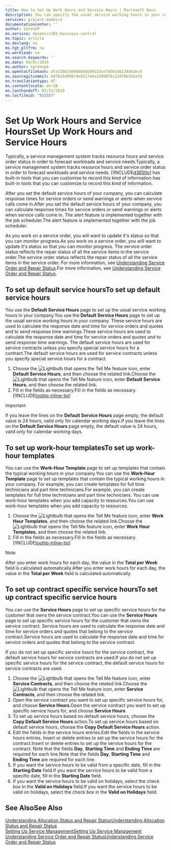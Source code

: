 ```yaml
---
title: How to Set Up Work Hours and Service Hours | Microsoft Docs
description: You can specify the usual service working hours in your company. These service hours are used to calculate the response date and time for service orders and quotes, and to send response time warnings.
services: project-madeira
documentationcenter: ''
author: SorenGP
ms.service: dynamics365-business-central
ms.topic: article
ms.devlang: na
ms.tgt_pltfrm: na
ms.workload: na
ms.search.keywords: ''
ms.date: 04/01/2019
ms.author: sgroespe
ms.openlocfilehash: dfa339b19d9b6b86bb9153ce7856cb6134463ec8
ms.sourcegitcommit: bd78a5d990c9e83174da1409076c22df8b35eafd
ms.translationtype: HT
ms.contentlocale: en-GB
ms.lasthandoff: 03/31/2019
ms.locfileid: "915557"
---
```

# <a name="set-up-work-hours-and-service-hours"></a><span data-ttu-id="39850-104">Set Up Work Hours and Service Hours</span><span class="sxs-lookup"><span data-stu-id="39850-104">Set Up Work Hours and Service Hours</span></span>
<span data-ttu-id="39850-105">Typically, a service management system tracks resource hours and service order status in order to forecast workloads and service needs.</span><span class="sxs-lookup"><span data-stu-id="39850-105">Typically, a service management system tracks resource hours and service order status in order to forecast workloads and service needs.</span></span> [!INCLUDE[d365fin](includes/d365fin_md.md)] <span data-ttu-id="39850-106">has built-in tools that you can customise to record this kind of information.</span><span class="sxs-lookup"><span data-stu-id="39850-106">has built-in tools that you can customize to record this kind of information.</span></span>  
  
<span data-ttu-id="39850-107">After you set the default service hours of your company, you can calculate response times for service orders or send warnings or alerts when service calls come in.</span><span class="sxs-lookup"><span data-stu-id="39850-107">After you set the default service hours of your company, you can calculate response times for service orders or send warnings or alerts when service calls come in.</span></span> <span data-ttu-id="39850-108">The alert feature is implemented together with the job scheduler.</span><span class="sxs-lookup"><span data-stu-id="39850-108">The alert feature is implemented together with the job scheduler.</span></span>   
  
<span data-ttu-id="39850-109">As you work on a service order, you will want to update it's status so that you can monitor progress.</span><span class="sxs-lookup"><span data-stu-id="39850-109">As you work on a service order, you will want to update it's status so that you can monitor progress.</span></span> <span data-ttu-id="39850-110">The service order status reflects the repair status of all the service items in the service order.</span><span class="sxs-lookup"><span data-stu-id="39850-110">The service order status reflects the repair status of all the service items in the service order.</span></span> <span data-ttu-id="39850-111">For more information, see [Understanding Service Order and Repair Status](service-order-repair-status.md).</span><span class="sxs-lookup"><span data-stu-id="39850-111">For more information, see [Understanding Service Order and Repair Status](service-order-repair-status.md).</span></span> 

## <a name="to-set-up-default-service-hours"></a><span data-ttu-id="39850-112">To set up default service hours</span><span class="sxs-lookup"><span data-stu-id="39850-112">To set up default service hours</span></span>  
<span data-ttu-id="39850-113">You use the **Default Service Hours** page to set up the usual service working hours in your company.</span><span class="sxs-lookup"><span data-stu-id="39850-113">You use the **Default Service Hours** page to set up the usual service working hours in your company.</span></span> <span data-ttu-id="39850-114">These service hours are used to calculate the response date and time for service orders and quotes and to send response time warnings.</span><span class="sxs-lookup"><span data-stu-id="39850-114">These service hours are used to calculate the response date and time for service orders and quotes and to send response time warnings.</span></span> <span data-ttu-id="39850-115">The default service hours are used for service contracts unless you specify special service hours for a contract.</span><span class="sxs-lookup"><span data-stu-id="39850-115">The default service hours are used for service contracts unless you specify special service hours for a contract.</span></span>  
  
1. <span data-ttu-id="39850-116">Choose the ![Lightbulb that opens the Tell Me feature](media/ui-search/search_small.png "Tell me what you want to do") icon, enter **Default Service Hours**, and then choose the related link.</span><span class="sxs-lookup"><span data-stu-id="39850-116">Choose the ![Lightbulb that opens the Tell Me feature](media/ui-search/search_small.png "Tell me what you want to do") icon, enter **Default Service Hours**, and then choose the related link.</span></span>  
2. <span data-ttu-id="39850-117">Fill in the fields as necessary.</span><span class="sxs-lookup"><span data-stu-id="39850-117">Fill in the fields as necessary.</span></span> [!INCLUDE[tooltip-inline-tip](includes/tooltip-inline-tip_md.md)]  
  
> [!IMPORTANT]  
>  <span data-ttu-id="39850-118">If you leave the lines on the **Default Service Hours** page empty, the default value is 24 hours, valid only for calendar working days.</span><span class="sxs-lookup"><span data-stu-id="39850-118">If you leave the lines on the **Default Service Hours** page empty, the default value is 24 hours, valid only for calendar working days.</span></span>  
  
## <a name="to-set-up-work-hour-templates"></a><span data-ttu-id="39850-119">To set up work-hour templates</span><span class="sxs-lookup"><span data-stu-id="39850-119">To set up work-hour templates</span></span>
<span data-ttu-id="39850-120">You can use the **Work-Hour Template** page to set up templates that contain the typical working hours in your company.</span><span class="sxs-lookup"><span data-stu-id="39850-120">You can use the **Work-Hour Template** page to set up templates that contain the typical working hours in your company.</span></span> <span data-ttu-id="39850-121">For example, you can create templates for full time technicians and part time technicians.</span><span class="sxs-lookup"><span data-stu-id="39850-121">For example, you can create templates for full time technicians and part time technicians.</span></span> <span data-ttu-id="39850-122">You can use work-hour templates when you add capacity to resources.</span><span class="sxs-lookup"><span data-stu-id="39850-122">You can use work-hour templates when you add capacity to resources.</span></span>  
  
1. <span data-ttu-id="39850-123">Choose the ![Lightbulb that opens the Tell Me feature](media/ui-search/search_small.png "Tell me what you want to do") icon, enter **Work Hour Templates**, and then choose the related link.</span><span class="sxs-lookup"><span data-stu-id="39850-123">Choose the ![Lightbulb that opens the Tell Me feature](media/ui-search/search_small.png "Tell me what you want to do") icon, enter **Work Hour Templates**, and then choose the related link.</span></span>  
2. <span data-ttu-id="39850-124">Fill in the fields as necessary.</span><span class="sxs-lookup"><span data-stu-id="39850-124">Fill in the fields as necessary.</span></span> [!INCLUDE[tooltip-inline-tip](includes/tooltip-inline-tip_md.md)]  
  
> [!Note]
> <span data-ttu-id="39850-125">After you enter work hours for each day, the value in the **Total per Week** field is calculated automatically.</span><span class="sxs-lookup"><span data-stu-id="39850-125">After you enter work hours for each day, the value in the **Total per Week** field is calculated automatically.</span></span>  

## <a name="to-set-up-contract-specific-service-hours"></a><span data-ttu-id="39850-126">To set up contract specific service hours</span><span class="sxs-lookup"><span data-stu-id="39850-126">To set up contract specific service hours</span></span>  
<span data-ttu-id="39850-127">You can use the **Service Hours** page to set up specific service hours for the customer that owns the service contract.</span><span class="sxs-lookup"><span data-stu-id="39850-127">You can use the **Service Hours** page to set up specific service hours for the customer that owns the service contract.</span></span> <span data-ttu-id="39850-128">Service hours are used to calculate the response date and time for service orders and quotes that belong to the service contract.</span><span class="sxs-lookup"><span data-stu-id="39850-128">Service hours are used to calculate the response date and time for service orders and quotes that belong to the service contract.</span></span>  
  
<span data-ttu-id="39850-129">If you do not set up specific service hours for the service contract, the default service hours for service contracts are used.</span><span class="sxs-lookup"><span data-stu-id="39850-129">If you do not set up specific service hours for the service contract, the default service hours for service contracts are used.</span></span>  
  
1. <span data-ttu-id="39850-130">Choose the ![Lightbulb that opens the Tell Me feature](media/ui-search/search_small.png "Tell me what you want to do") icon, enter **Service Contracts**, and then choose the related link.</span><span class="sxs-lookup"><span data-stu-id="39850-130">Choose the ![Lightbulb that opens the Tell Me feature](media/ui-search/search_small.png "Tell me what you want to do") icon, enter **Service Contracts**, and then choose the related link.</span></span>  
2. <span data-ttu-id="39850-131">Open the service contract you want to set up specific service hours for, and choose **Service Hours**.</span><span class="sxs-lookup"><span data-stu-id="39850-131">Open the service contract you want to set up specific service hours for, and choose **Service Hours**.</span></span>  
4. <span data-ttu-id="39850-132">To set up service hours based on default service hours, choose the **Copy Default Service Hours** action.</span><span class="sxs-lookup"><span data-stu-id="39850-132">To set up service hours based on default service hours, choose the **Copy Default Service Hours** action.</span></span>  
5. <span data-ttu-id="39850-133">Edit the fields in the service hours entries.</span><span class="sxs-lookup"><span data-stu-id="39850-133">Edit the fields in the service hours entries.</span></span> <span data-ttu-id="39850-134">Insert or delete entries to set up the service hours for the contract.</span><span class="sxs-lookup"><span data-stu-id="39850-134">Insert or delete entries to set up the service hours for the contract.</span></span> <span data-ttu-id="39850-135">Note that the fields **Day**, **Starting Time** and **Ending Time** are required for each line.</span><span class="sxs-lookup"><span data-stu-id="39850-135">Note that the fields **Day**, **Starting Time** and **Ending Time** are required for each line.</span></span>  
6. <span data-ttu-id="39850-136">If you want the service hours to be valid from a specific date, fill in the **Starting Date** field.</span><span class="sxs-lookup"><span data-stu-id="39850-136">If you want the service hours to be valid from a specific date, fill in the **Starting Date** field.</span></span>  
7. <span data-ttu-id="39850-137">If you want the service hours to be valid on holidays, select the check box in the **Valid on Holidays** field.</span><span class="sxs-lookup"><span data-stu-id="39850-137">If you want the service hours to be valid on holidays, select the check box in the **Valid on Holidays** field.</span></span>  

## <a name="see-also"></a><span data-ttu-id="39850-138">See Also</span><span class="sxs-lookup"><span data-stu-id="39850-138">See Also</span></span>  
[<span data-ttu-id="39850-139">Understanding Allocation Status and Repair Status</span><span class="sxs-lookup"><span data-stu-id="39850-139">Understanding Allocation Status and Repair Status</span></span>](service-allocation-status-and-repair-status.md)  
[<span data-ttu-id="39850-140">Setting Up Service Management</span><span class="sxs-lookup"><span data-stu-id="39850-140">Setting Up Service Management</span></span>](service-setup-service.md)  
[<span data-ttu-id="39850-141">Understanding Service Order and Repair Status</span><span class="sxs-lookup"><span data-stu-id="39850-141">Understanding Service Order and Repair Status</span></span>](service-order-repair-status.md)  
